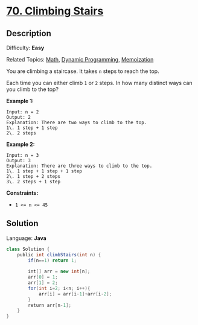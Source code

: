 # [70\. Climbing Stairs](https://leetcode.com/problems/climbing-stairs/)

## Description

Difficulty: **Easy**  

Related Topics: [Math](https://leetcode.com/tag/math/), [Dynamic Programming](https://leetcode.com/tag/dynamic-programming/), [Memoization](https://leetcode.com/tag/memoization/)


You are climbing a staircase. It takes `n` steps to reach the top.

Each time you can either climb `1` or `2` steps. In how many distinct ways can you climb to the top?

**Example 1:**

```
Input: n = 2
Output: 2
Explanation: There are two ways to climb to the top.
1\. 1 step + 1 step
2\. 2 steps
```

**Example 2:**

```
Input: n = 3
Output: 3
Explanation: There are three ways to climb to the top.
1\. 1 step + 1 step + 1 step
2\. 1 step + 2 steps
3\. 2 steps + 1 step
```

**Constraints:**

*   `1 <= n <= 45`


## Solution

Language: **Java**

```java
class Solution {
    public int climbStairs(int n) {
        if(n==1) return 1;
        
        int[] arr = new int[n];
        arr[0] = 1;
        arr[1] = 2;
        for(int i=2; i<n; i++){
            arr[i] = arr[i-1]+arr[i-2];
        }
        return arr[n-1];
    }
}
```